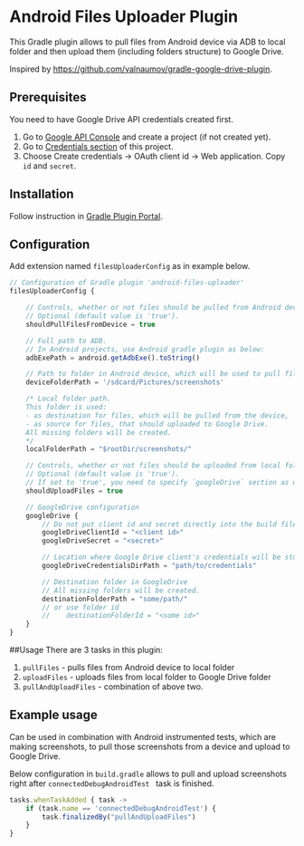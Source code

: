 # Android Files Uploader Plugin
This Gradle plugin allows to pull files from Android device via ADB to local folder and then upload them (including folders structure) to Google Drive.

Inspired by https://github.com/valnaumov/gradle-google-drive-plugin.

## Prerequisites
You need to have Google Drive API credentials created first.
1. Go to [Google API Console](https://console.developers.google.com/flows/enableapi?apiid=drive "Google API Console") and create a project (if not created yet).
2. Go to [Credentials section](https://console.developers.google.com/apis/credentials "Credentials section") of this project.
3. Choose Create credentials → OAuth client id → Web application. Copy `id` and  `secret`.

## Installation
Follow instruction in [Gradle Plugin Portal](https://plugins.gradle.org/plugin/io.github.mirokolodii.android-files-uploader "Gradle Plugin Portal").

## Configuration
Add extension named `filesUploaderConfig` as in example below.
```js
// Configuration of Gradle plugin 'android-files-uploader'
filesUploaderConfig {

    // Controls, whether or not files should be pulled from Android device to local folder.
    // Optional (default value is 'true').
    shouldPullFilesFromDevice = true

    // Full path to ADB.
    // In Android projects, use Android gradle plugin as below:
    adbExePath = android.getAdbExe().toString()

    // Path to folder in Android device, which will be used to pull files from.
    deviceFolderPath = '/sdcard/Pictures/screenshots'

    /* Local folder path.
    This folder is used:
	- as destination for files, which will be pulled from the device,
    - as source for files, that should uploaded to Google Drive.
    All missing folders will be created.
	*/
    localFolderPath = "$rootDir/screenshots/"

    // Controls, whether or not files should be uploaded from local folder to Google Drive.
    // Optional (default value is 'true').
	// If set to 'true', you need to specify `googleDrive` section as well.
    shouldUploadFiles = true

    // GoogleDrive configuration
    googleDrive {
        // Do not put client id and secret directly into the build file.
        googleDriveClientId = "<client id>"
        googleDriveSecret = "<secret>"

        // Location where Google Drive client's credentials will be stored.
        googleDriveCredentialsDirPath = "path/to/credentials"

        // Destination folder in GoogleDrive
        // All missing folders will be created.
        destinationFolderPath = "some/path/"
		// or use folder id
        //    destinationFolderId = "<some id>"
    }
}
```

##Usage
There are 3 tasks in this plugin:
1. `pullFiles` - pulls files from Android device to local folder
2. `uploadFiles` - uploads files from local folder to Google Drive folder
3. `pullAndUploadFiles` - combination of above two.

## Example usage
Can be used in combination with Android instrumented tests, which are making screenshots, to pull those screenshots from a device and upload to Google Drive.

Below configuration in `build.gradle` allows to pull and upload screenshots right after `connectedDebugAndroidTest ` task is finished.
```js
tasks.whenTaskAdded { task ->
    if (task.name == 'connectedDebugAndroidTest') {
        task.finalizedBy("pullAndUploadFiles")
    }
}
```

